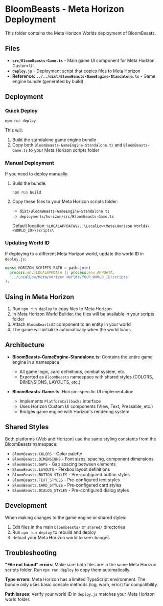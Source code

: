 # BloomBeasts - Meta Horizon Deployment

This folder contains the Meta Horizon Worlds deployment of BloomBeasts.

## Files

- **`src/BloomBeasts-Game.ts`** - Main game UI component for Meta Horizon Custom UI
- **`deploy.js`** - Deployment script that copies files to Meta Horizon
- **Reference: `../../dist/BloomBeasts-GameEngine-Standalone.ts`** - Game engine bundle (generated by build)

## Deployment

### Quick Deploy

```bash
npm run deploy
```

This will:
1. Build the standalone game engine bundle
2. Copy both `BloomBeasts-GameEngine-Standalone.ts` and `BloomBeasts-Game.ts` to your Meta Horizon scripts folder

### Manual Deployment

If you need to deploy manually:

1. Build the bundle:
   ```bash
   npm run build
   ```

2. Copy these files to your Meta Horizon scripts folder:
   - `dist/BloomBeasts-GameEngine-Standalone.ts`
   - `deployments/horizon/src/BloomBeasts-Game.ts`

   Default location: `%LOCALAPPDATA%\..\LocalLow\Meta\Horizon Worlds\<WORLD_ID>\scripts\`

### Updating World ID

If deploying to a different Meta Horizon world, update the world ID in `deploy.js`:

```javascript
const HORIZON_SCRIPTS_PATH = path.join(
  process.env.LOCALAPPDATA || process.env.APPDATA,
  '../LocalLow/Meta/Horizon Worlds/YOUR_WORLD_ID/scripts'
);
```

## Using in Meta Horizon

1. Run `npm run deploy` to copy files to Meta Horizon
2. In Meta Horizon World Builder, the files will be available in your scripts folder
3. Attach `BloomBeastsUI` component to an entity in your world
4. The game will initialize automatically when the world loads

## Architecture

- **BloomBeasts-GameEngine-Standalone.ts**: Contains the entire game engine in a namespace
  - All game logic, card definitions, combat system, etc.
  - Exported as `BloomBeasts` namespace with shared styles (COLORS, DIMENSIONS, LAYOUTS, etc.)

- **BloomBeasts-Game.ts**: Horizon-specific UI implementation
  - Implements `PlatformCallbacks` interface
  - Uses Horizon Custom UI components (View, Text, Pressable, etc.)
  - Bridges game engine with Horizon's rendering system

## Shared Styles

Both platforms (Web and Horizon) use the same styling constants from the BloomBeasts namespace:

- `BloomBeasts.COLORS` - Color palette
- `BloomBeasts.DIMENSIONS` - Font sizes, spacing, component dimensions
- `BloomBeasts.GAPS` - Gap spacing between elements
- `BloomBeasts.LAYOUTS` - Flexbox layout definitions
- `BloomBeasts.BUTTON_STYLES` - Pre-configured button styles
- `BloomBeasts.TEXT_STYLES` - Pre-configured text styles
- `BloomBeasts.CARD_STYLES` - Pre-configured card styles
- `BloomBeasts.DIALOG_STYLES` - Pre-configured dialog styles

## Development

When making changes to the game engine or shared styles:

1. Edit files in the main `bloombeasts/` or `shared/` directories
2. Run `npm run deploy` to rebuild and deploy
3. Reload your Meta Horizon world to see changes

## Troubleshooting

**"File not found" errors**: Make sure both files are in the same Meta Horizon scripts folder. Run `npm run deploy` to copy them automatically.

**Type errors**: Meta Horizon has a limited TypeScript environment. The bundle only uses basic console methods (log, warn, error) for compatibility.

**Path issues**: Verify your world ID in `deploy.js` matches your Meta Horizon world folder.
